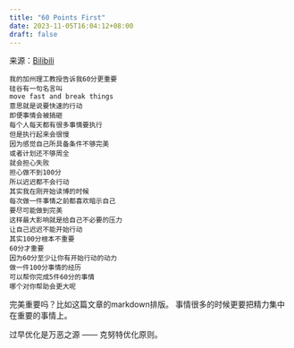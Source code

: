 ```yaml
---
title: "60 Points First"
date: 2023-11-05T16:04:12+08:00
draft: false
---
```


来源：[Bilibili](https://www.bilibili.com/video/BV11H4y1R7Pm/)

```
我的加州理工教授告诉我60分更重要
硅谷有一句名言叫
move fast and break things
意思就是说要快速的行动
即便事情会被搞砸
每个人每天都有很多事情要执行
但是执行起来会很慢
因为感觉自己所具备条件不够完美
或者计划还不够周全
就会担心失败
担心做不到100分
所以迟迟都不会行动
其实我在刚开始读博的时候
每次做一件事情之前都喜欢暗示自己
要尽可能做到完美
这样最大影响就是给自己不必要的压力
让自己迟迟不能开始行动
其实100分根本不重要
60分才重要
因为60分至少让你有开始行动的动力
做一件100分事情的经历
可以帮你完成5件60分的事情
哪个对你帮助会更大呢
```

完美重要吗？比如这篇文章的markdown排版。
事情很多的时候更要把精力集中在重要的事情上。

过早优化是万恶之源 —— 克努特优化原则。